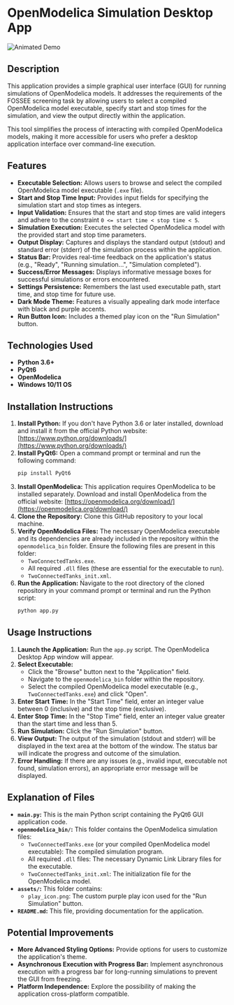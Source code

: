 # OpenModelica Simulation Desktop App

![Animated Demo]("assets/openModellica.gif")

## Description

This application provides a simple graphical user interface (GUI) for running simulations of OpenModelica models. It addresses the requirements of the FOSSEE screening task by allowing users to select a compiled OpenModelica model executable, specify start and stop times for the simulation, and view the output directly within the application.

This tool simplifies the process of interacting with compiled OpenModelica models, making it more accessible for users who prefer a desktop application interface over command-line execution.

## Features

*   **Executable Selection:** Allows users to browse and select the compiled OpenModelica model executable (`.exe` file).
*   **Start and Stop Time Input:** Provides input fields for specifying the simulation start and stop times as integers.
*   **Input Validation:** Ensures that the start and stop times are valid integers and adhere to the constraint `0 <= start time < stop time < 5`.
*   **Simulation Execution:** Executes the selected OpenModelica model with the provided start and stop time parameters.
*   **Output Display:** Captures and displays the standard output (stdout) and standard error (stderr) of the simulation process within the application.
*   **Status Bar:** Provides real-time feedback on the application's status (e.g., "Ready", "Running simulation...", "Simulation completed").
*   **Success/Error Messages:** Displays informative message boxes for successful simulations or errors encountered.
*   **Settings Persistence:** Remembers the last used executable path, start time, and stop time for future use.
*   **Dark Mode Theme:** Features a visually appealing dark mode interface with black and purple accents.
*   **Run Button Icon:** Includes a themed play icon on the "Run Simulation" button.

## Technologies Used

*   **Python 3.6+**
*   **PyQt6**
*   **OpenModelica**
*   **Windows 10/11 OS**

## Installation Instructions

1. **Install Python:** If you don't have Python 3.6 or later installed, download and install it from the official Python website: [https://www.python.org/downloads/](https://www.python.org/downloads/)
2. **Install PyQt6:** Open a command prompt or terminal and run the following command:
    ```bash
    pip install PyQt6
    ```
3. **Install OpenModelica:** This application requires OpenModelica to be installed separately. Download and install OpenModelica from the official website: [https://openmodelica.org/download/](https://openmodelica.org/download/)
4. **Clone the Repository:** Clone this GitHub repository to your local machine.
5. **Verify OpenModelica Files:** The necessary OpenModelica executable and its dependencies are already included in the repository within the `openmodelica_bin` folder. Ensure the following files are present in this folder:
    *   `TwoConnectedTanks.exe`.
    *   All required `.dll` files (these are essential for the executable to run).
    *   `TwoConnectedTanks_init.xml`.
6. **Run the Application:** Navigate to the root directory of the cloned repository in your command prompt or terminal and run the Python script:
    ```bash
    python app.py
    ```

## Usage Instructions

1. **Launch the Application:** Run the `app.py` script. The OpenModelica Desktop App window will appear.
2. **Select Executable:**
    *   Click the "Browse" button next to the "Application" field.
    *   Navigate to the `openmodelica_bin` folder within the repository.
    *   Select the compiled OpenModelica model executable (e.g., `TwoConnectedTanks.exe`) and click "Open".
3. **Enter Start Time:** In the "Start Time" field, enter an integer value between 0 (inclusive) and the stop time (exclusive).
4. **Enter Stop Time:** In the "Stop Time" field, enter an integer value greater than the start time and less than 5.
5. **Run Simulation:** Click the "Run Simulation" button.
6. **View Output:** The output of the simulation (stdout and stderr) will be displayed in the text area at the bottom of the window. The status bar will indicate the progress and outcome of the simulation.
7. **Error Handling:** If there are any issues (e.g., invalid input, executable not found, simulation errors), an appropriate error message will be displayed.

## Explanation of Files

*   **`main.py`:** This is the main Python script containing the PyQt6 GUI application code.
*   **`openmodelica_bin/`:** This folder contains the OpenModelica simulation files:
    *   `TwoConnectedTanks.exe` (or your compiled OpenModelica model executable): The compiled simulation program.
    *   All required `.dll` files: The necessary Dynamic Link Library files for the executable.
    *   `TwoConnectedTanks_init.xml`: The initialization file for the OpenModelica model.
*   **`assets/`:** This folder contains:
    *   `play_icon.png`: The custom purple play icon used for the "Run Simulation" button.
*   **`README.md`:** This file, providing documentation for the application.

## Potential Improvements

*   **More Advanced Styling Options:** Provide options for users to customize the application's theme.
*   **Asynchronous Execution with Progress Bar:** Implement asynchronous execution with a progress bar for long-running simulations to prevent the GUI from freezing.
*   **Platform Independence:** Explore the possibility of making the application cross-platform compatible.
